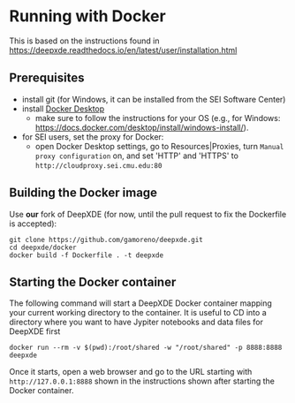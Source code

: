 # Running with Docker

This is based on the instructions found in https://deepxde.readthedocs.io/en/latest/user/installation.html

## Prerequisites
- install git (for Windows, it can be installed from the SEI Software Center)
- install [Docker Desktop](https://www.docker.com/get-started/)
  - make sure to follow the instructions for your OS (e.g., for Windows: https://docs.docker.com/desktop/install/windows-install/).
- for SEI users, set the proxy for Docker:
  - open Docker Desktop settings, go to Resources|Proxies, turn `Manual proxy configuration` on, and set 'HTTP' and 'HTTPS' to `http://cloudproxy.sei.cmu.edu:80`

## Building the Docker image
Use **our** fork of DeepXDE (for now, until the pull request to fix the Dockerfile is accepted):

```
git clone https://github.com/gamoreno/deepxde.git
cd deepxde/docker
docker build -f Dockerfile . -t deepxde
```

## Starting the Docker container
The following command will start a DeepXDE Docker container mapping your current working directory to the container. It is useful to CD into a directory where you want to have Jypiter notebooks and data files for DeepXDE first

```
docker run --rm -v $(pwd):/root/shared -w "/root/shared" -p 8888:8888 deepxde
```

Once it starts, open a web browser and go to the URL starting with `http://127.0.0.1:8888` shown in the instructions shown after starting the Docker container.




